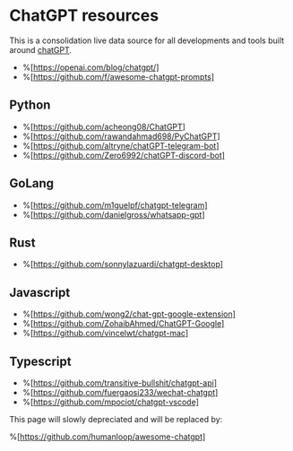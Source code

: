 # ChatGPT resources

This is a consolidation live data source for all developments and tools built around [chatGPT](https://chat.openai.com/chat).

- %[https://openai.com/blog/chatgpt/]
- %[https://github.com/f/awesome-chatgpt-prompts]

## Python
- %[https://github.com/acheong08/ChatGPT]
- %[https://github.com/rawandahmad698/PyChatGPT]
- %[https://github.com/altryne/chatGPT-telegram-bot]
- %[https://github.com/Zero6992/chatGPT-discord-bot]

## GoLang
- %[https://github.com/m1guelpf/chatgpt-telegram]
- %[https://github.com/danielgross/whatsapp-gpt]

## Rust
- %[https://github.com/sonnylazuardi/chatgpt-desktop]

## Javascript
- %[https://github.com/wong2/chat-gpt-google-extension]
- %[https://github.com/ZohaibAhmed/ChatGPT-Google]
- %[https://github.com/vincelwt/chatgpt-mac]

## Typescript
- %[https://github.com/transitive-bullshit/chatgpt-api]
- %[https://github.com/fuergaosi233/wechat-chatgpt]
- %[https://github.com/mpociot/chatgpt-vscode]

This page will slowly depreciated and will be replaced by:

%[https://github.com/humanloop/awesome-chatgpt]